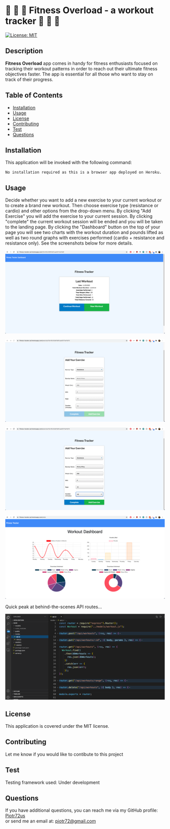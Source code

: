 
# 🚴 🍌 🚀 Fitness Overload - a workout tracker 🚴 🍌 🚀
[![License: MIT](https://img.shields.io/badge/License-MIT-yellow.svg)](https://opensource.org/licenses/MIT)

## Description
__Fitness Overload__ app comes in handy for fitness enthusiasts focused on tracking their workout patterns in order to reach out their ultimate fitness objectives faster. The app is essential for all those who want to stay on track of their progress. 

## Table of Contents
* [Installation](#Installation)
* [Usage](#Usage)
* [License](#License)
* [Contributing](#Contributing)
* [Test](#Test)
* [Questions](#Questions)

## Installation
This application will be invoked with the following command:
```
No installation required as this is a browser app deployed on Heroku.
```

## Usage
Decide whether you want to add a new exercise to your current workout or to create a brand new workout. Then choose exercise type (resistance or cardio) and other options from the drop-down menu. By clicking "Add Exercise" you will add the exercise to your current session. By clicking "complete" the current workout session will be ended and you will be taken to the landing page. By clicking the "Dashboard" button on the top of your page you will see two charts with the workout duration and pounds lifted as well as two round graphs with exercises performed (cardio + resistance and resistance only). See the screenshots below for more details.


<p align="center">
<img src="./img/fitscreen.png"/>
</p>

<p align="center">
<img src="./img/e1.png"/>
</p>

<p align="center">
<img src="./img/e2.png"/>
</p>

<p align="center">
<img src="./img/d1.png"/>
</p>

Quick peak at behind-the-scenes API routes...
<p align="center">
<img src="./img/API-routes.png"/>
</p>

## License
This application is covered under the MIT license.

## Contributing
Let me know if you would like to contibute to this project

## Test
Testing framework used: Under development

## Questions
If you have additional questions, you can reach me via my GitHub profile: [Piotr72us](https://github.com/Piotr72us)<br/>
or send me an email at: piotr72@gmail.com

